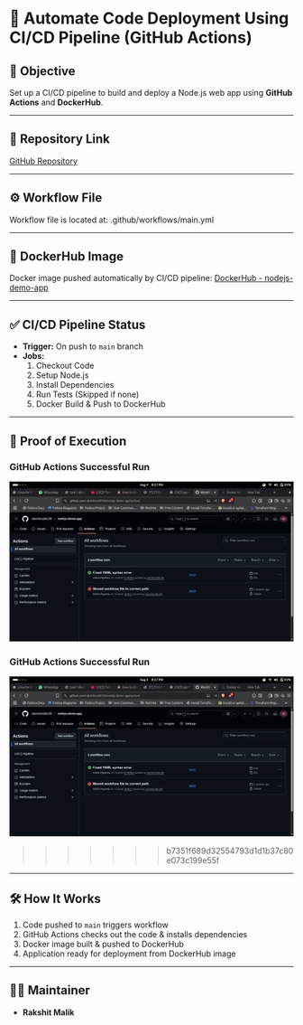 # 🚀 Automate Code Deployment Using CI/CD Pipeline (GitHub Actions)

## 📄 Objective
Set up a CI/CD pipeline to build and deploy a Node.js web app using **GitHub Actions** and **DockerHub**.

---

## 📁 Repository Link
[GitHub Repository](https://github.com/rakshitmalik136/nodejs-demo-app)

---

## ⚙️ Workflow File
Workflow file is located at: .github/workflows/main.yml

---

## 🐳 DockerHub Image
Docker image pushed automatically by CI/CD pipeline:
[DockerHub - nodejs-demo-app](https://hub.docker.com/r/rakshitmalik136/nodejs-demo-app)

---

## ✅ CI/CD Pipeline Status
- **Trigger:** On push to `main` branch
- **Jobs:**
  1. Checkout Code
  2. Setup Node.js
  3. Install Dependencies
  4. Run Tests (Skipped if none)
  5. Docker Build & Push to DockerHub

---

## 📸 Proof of Execution

### **GitHub Actions Successful Run**
![GitHub Actions Success](screenshots/github-actions-success.png)

### **GitHub Actions Successful Run**
![GitHub Actions Success](github-actions-success.png)
>>>>>>> b7351f689d32554793d1d1b37c80e073c199e55f

---

## 🛠 How It Works
1. Code pushed to `main` triggers workflow
2. GitHub Actions checks out the code & installs dependencies
3. Docker image built & pushed to DockerHub
4. Application ready for deployment from DockerHub image

---

## 👨‍💻 Maintainer
- **Rakshit Malik**
